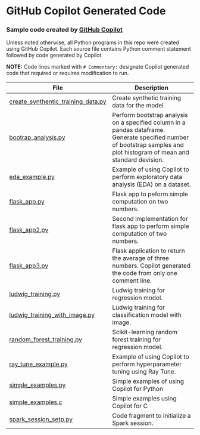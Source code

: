 # GitHub Copilot Generated Code

### Sample code created by [GitHub Copilot](https://copilot.github.com/)

Unless noted otherwise, all Python programs in this repo were created using GitHub Copilot.  Each source file contains Python comment statement followed by code generated by Copilot.

**NOTE:**  Code lines marked with `# Commentary:` designate Copilot generated code that required or requires modification to run.

| File                                                                                                                            | Description                                                                                                                                                               |
|---------------------------------------------------------------------------------------------------------------------------------|---------------------------------------------------------------------------------------------------------------------------------------------------------------------------|
| [create_synthentic_training_data.py](https://github.com/jimthompson5802/gh_copilot/blob/main/create_synthetic_training_data.py) | Create synthetic training data for the model                                                                                                                              |
| [bootrap_analysis.py](https://github.com/jimthompson5802/gh_copilot/blob/main/bootstrap_analysis.py)                             | Perform bootstrap analysis on a specified column in a pandas dataframe.  Generate specified number of bootstrap samples and plot histogram of mean and standard devision. |
| [eda_example.py](https://github.com/jimthompson5802/gh_copilot/blob/main/eda_example.py)                                        | Example of using Copilot to perform exploratory data analysis (EDA) on a dataset.                                                                                         | 
| [flask_app.py](https://github.com/jimthompson5802/gh_copilot/blob/main/flask_app.py)                                            | Flask app to peform simple computation on two numbers.                                                                                                                    |
| [flask_app2.py](https://github.com/jimthompson5802/gh_copilot/blob/main/flask_app2.py)                                          | Second implementation for flask app to perform simple computation of two numbers.                                                                                         |
| [flask_app3.py](https://github.com/jimthompson5802/gh_copilot/blob/main/flask_app3.py)                                          | Flask application to return the average of three numbers.  Copilot generated the code from only one comment line.                                                         |
| [ludwig_training.py](https://github.com/jimthompson5802/gh_copilot/blob/main/ludwig_training.py)                                | Ludwig training for regression model.                                                                                                                                     |
| [ludwig_training_with_image.py](https://github.com/jimthompson5802/gh_copilot/blob/main/ludwig_training_with_image.py)          | Ludwig training for classification model with image.                                                                                                                      |
| [random_forest_training.py](https://github.com/jimthompson5802/gh_copilot/blob/main/random_forest_training.py)                  | Scikit-learning random forest training for regression model.                                                                                                              |
| [ray_tune_example.py](https://github.com/jimthompson5802/gh_copilot/blob/main/ray_tune_example.py)                              | Example of using Copilot to perform hyperparameter tuning using Ray Tune.                                                                                                 |
| [simple_examples.py](https://github.com/jimthompson5802/gh_copilot/blob/main/simple_examples.py)                                | Simple examples of using Copilot for Python                                                                                                                               |
| [simple_examples.c](https://github.com/jimthompson5802/gh_copilot/blob/main/simple_examples.c)                                  | Simple examples using Copilot for C                                                                                                                                       |
| [spark_session_setp.py](https://github.com/jimthompson5802/gh_copilot/blob/main/spark_session_setup.py)                         | Code fragment to initialize a Spark session.                                                                                                                              |


